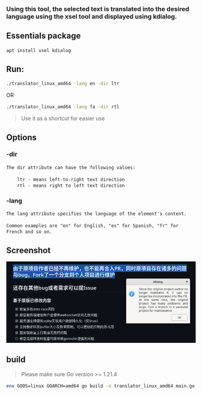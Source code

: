 ### Using this tool, the selected text is translated into the desired language using the xsel tool and displayed using kdialog.
## Essentials package
```bash
apt install xsel kdialog
```
## Run:
```bash
./translator_linux_amd64 -lang en -dir ltr
```
OR
```bash
./translator_linux_amd64 -lang fa -dir rtl
```
>  Use it as a shortcut for easier use

## Options
### -dir
```
The dir attribute can have the following values:

    ltr - means left-to-right text direction
    rtl - means right to left text direction
```

### -lang
```
The lang attribute specifies the language of the element's content.

Common examples are "en" for English, "es" for Spanish, "fr" for French and so on.
```
## Screenshot
![alt text](https://github.com/nopeEOF/translator/blob/main/image/example1.png?raw=true)
## build
> Please make sure Go version >= 1.21.4
```bash
env GOOS=linux GOARCH=amd64 go build -o translator_linux_amd64 main.go
```